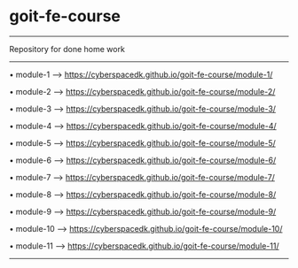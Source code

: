 # goit-fe-course
_______________________________
Repository for done home work
________________________________

&bull; module-1  -->   https://cyberspacedk.github.io/goit-fe-course/module-1/

&bull; module-2  -->   https://cyberspacedk.github.io/goit-fe-course/module-2/

&bull; module-3  -->   https://cyberspacedk.github.io/goit-fe-course/module-3/

&bull; module-4  -->   https://cyberspacedk.github.io/goit-fe-course/module-4/

&bull; module-5  -->   https://cyberspacedk.github.io/goit-fe-course/module-5/

&bull; module-6  -->   https://cyberspacedk.github.io/goit-fe-course/module-6/

&bull; module-7  -->   https://cyberspacedk.github.io/goit-fe-course/module-7/

&bull; module-8  -->   https://cyberspacedk.github.io/goit-fe-course/module-8/

&bull; module-9  -->   https://cyberspacedk.github.io/goit-fe-course/module-9/

&bull; module-10  -->  https://cyberspacedk.github.io/goit-fe-course/module-10/

&bull; module-11  -->  https://cyberspacedk.github.io/goit-fe-course/module-11/
_______________________________________________________________________________
